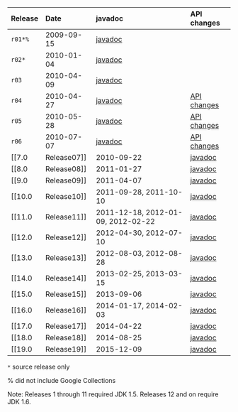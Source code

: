 | Release | Date | javadoc | API changes |
|:--------|:-----|:--------|:------------|
| `r01*%` | 2009-09-15 | [javadoc](http://google.github.io/guava/releases/1.0/api/docs/) |             |
| `r02*`  | 2010-01-04 | [javadoc](http://google.github.io/guava/releases/2.0/api/docs/) |             |
| `r03`   | 2010-04-09 | [javadoc](http://google.github.io/guava/releases/3.0/api/docs/) |             |
| `r04`   | 2010-04-27 | [javadoc](http://google.github.io/guava/releases/4.0/api/docs/) | [API changes](http://google.github.io/guava/releases/4.0/api/diffs/) |
| `r05`   | 2010-05-28 | [javadoc](http://google.github.io/guava/releases/5.0/api/docs/) | [API changes](http://google.github.io/guava/releases/5.0/api/diffs/) |
| `r06`   | 2010-07-07 | [javadoc](http://google.github.io/guava/releases/6.0/api/docs/) | [API changes](http://google.github.io/guava/releases/6.0/api/diffs/) |
| [[7.0|Release07]] | 2010-09-22 | [javadoc](http://google.github.io/guava/releases/7.0/api/docs/) | [API changes](http://google.github.io/guava/releases/7.0/api/diffs/) |
| [[8.0|Release08]] | 2011-01-27 | [javadoc](http://google.github.io/guava/releases/8.0/api/docs/) | [API changes](http://google.github.io/guava/releases/8.0/api/diffs/) |
| [[9.0|Release09]] | 2011-04-07 | [javadoc](http://google.github.io/guava/releases/9.0/api/docs/) | [API changes](http://google.github.io/guava/releases/9.0/api/diffs/) |
| [[10.0|Release10]] | 2011-09-28, 2011-10-10 | [javadoc](http://google.github.io/guava/releases/10.0.1/api/docs/) | [API changes](http://google.github.io/guava/releases/10.0.1/api/diffs/) |
| [[11.0|Release11]] | 2011-12-18, 2012-01-09, 2012-02-22 | [javadoc](http://google.github.io/guava/releases/11.0.2/api/docs/) | [API changes](http://google.github.io/guava/releases/11.0.2/api/diffs/) |
| [[12.0|Release12]] | 2012-04-30, 2012-07-10 | [javadoc](http://google.github.io/guava/releases/12.0/api/docs/) | [API changes](http://google.github.io/guava/releases/12.0/api/diffs/) |
| [[13.0|Release13]] | 2012-08-03, 2012-08-28 | [javadoc](http://google.github.io/guava/releases/13.0/api/docs/) | [API changes](http://google.github.io/guava/releases/13.0/api/diffs/) |
| [[14.0|Release14]] | 2013-02-25, 2013-03-15 | [javadoc](http://google.github.io/guava/releases/14.0.1/api/docs/) | [API changes](http://google.github.io/guava/releases/14.0.1/api/diffs/) |
| [[15.0|Release15]] | 2013-09-06 | [javadoc](http://google.github.io/guava/releases/15.0/api/docs/) | [API changes](http://google.github.io/guava/releases/15.0/api/diffs/) |
| [[16.0|Release16]] | 2014-01-17, 2014-02-03 | [javadoc](http://google.github.io/guava/releases/16.0/api/docs/) | [API changes](http://google.github.io/guava/releases/16.0/api/diffs/) |
| [[17.0|Release17]] | 2014-04-22 | [javadoc](http://google.github.io/guava/releases/17.0/api/docs/) | [API changes](http://google.github.io/guava/releases/17.0/api/diffs/) |
| [[18.0|Release18]] | 2014-08-25 | [javadoc](http://google.github.io/guava/releases/18.0/api/docs/) | [API changes](http://google.github.io/guava/releases/18.0/api/diffs/) |
| [[19.0|Release19]] | 2015-12-09 | [javadoc](http://google.github.io/guava/releases/19.0/api/docs/) | [API changes](http://google.github.io/guava/releases/19.0/api/diffs/) |

`*` source release only

% did not include Google Collections

Note: Releases 1 through 11 required JDK 1.5.  Releases 12 and on require JDK 1.6.
